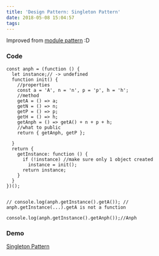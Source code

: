 ```yaml
---
title: 'Design Pattern: Singleton Pattern'
date: 2018-05-08 15:04:57
tags:
---
```

Improved from [module pattern](/2018/05/08/design-pattern-module-pattern/) :D
### Code
``` JS
const anph = (function () {
  let instance;// -> undefined
  function init() {
    //properties
    const a = 'A', n = 'n', p = 'p', h = 'h';
    //method
    getA = () => a;
    getN = () => n;
    getP = () => p;
    getH = () => h;
    getAnph = () => getA() + n + p + h;
    //what to public
    return { getAnph, getP };

  }
  return {
    getInstance: function () {
      if (!instance) //make sure only 1 object created
        instance = init();
      return instance;
    }
  }
})();


// console.log(anph.getInstance().getA()); // anph.getInstance(...).getA is not a function

console.log(anph.getInstance().getAnph());//Anph
```
### Demo
[Singleton Pattern](http://jsbin.com/becokebetu/edit?js,console)
